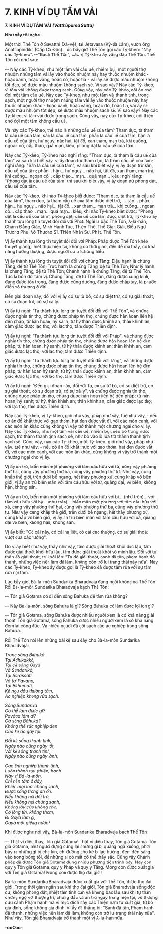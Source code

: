 # 7. KINH VÍ DỤ TẤM VẢI

**7. KINH VÍ DỤ TẤM VẢI**
***(Vatthùpama Sutta)***

**Như vầy tôi nghe.**

Một thời Thế Tôn ở Savatthi (Xá-vệ), tại Jetavana (Kỳ-đà Lâm), vườn ông Anathapindika (Cấp Cô
Ðộc). Lúc bấy giờ Thế Tôn gọi các Tỷ-kheo: "Này các Tỷ-kheo". --"Bạch Thế Tôn", các vị Tỷ-kheo ấy
vâng đáp Thế Tôn. Thế Tôn nói như sau:

<!--pg-->
-- Này các Tỷ-kheo, như một tấm vải cấu uế, nhiễm bụi, một người thợ nhuộm nhúng tấm vải ấy vào
thuốc nhuộm này hay thuốc nhuộm khác - hoặc xanh, hoặc vàng, hoặc đỏ, hoặc tía - vải ấy sẽ được màu
nhuộm không tốt đẹp, sẽ được màu nhuộm không sạch sẽ. Vì sao vậy? Này các Tỷ-kheo, vì tấm vải
không được trong sạch. Cũng vậy, này các Tỷ-kheo, cõi ác chờ đợi một tâm cấu uế. Này các Tỷ-kheo,
như một tấm vải thanh tịnh, trong sạch, một người thợ nhuộm nhúng tấm vải ấy vào thuốc nhuộm này
hay thuốc nhuộm khác - hoặc xanh, hoặc vàng, hoặc đỏ, hoặc tía, vải ấy sẽ được màu nhuộm tốt đẹp, sẽ
được màu nhuộm sạch sẽ. Vì sao vậy? Này các Tỷ-kheo, vì tấm vải được trong sạch. Cũng vậy, này các
Tỷ-kheo, cõi thiện chờ đợi một tâm không cấu uế.

<!--pg-->
Và này các Tỷ-kheo, thế nào là những cấu uế của tâm? Tham dục, tà tham là cấu uế của tâm, sân là cấu
uế của tâm, phẫn là cấu uế của tâm, hận là cấu uế của tâm, hư ngụy, não hại, tật đố, xan tham, man trá,
khi cuống, ngoan cố, cấp tháo, quá mạn, kiêu, phóng dật là cấu uế của tâm.

<!--pg-->
Này các Tỷ-kheo, Tỷ-kheo nào nghĩ rằng: "Tham dục, tà tham là cấu uế của tâm" và sau khi biết vậy, vị
ấy đoạn trừ tham dục, tà tham cấu uế của tâm; nghĩ rằng: "Sân là cấu uế của tâm", và sau khi biết vậy, vị
ấy đoạn trừ sân, cấu uế của tâm; phẫn... hận... hư ngụy... não hại, tật đố, xan tham, man trá, khi cuống...
ngoan cố... cấp tháo... mạn... quá mạn... kiêu; nghĩ rằng: "Phóng dật là cấu uế của tâm" thì sau khi biết
vậy, vị ấy đoạn trừ phóng dật, cấu uế của tâm.

<!--pg-->
Này các Tỷ-kheo, khi nào Tỷ-kheo biết được: "Tham dục, tà tham là cấu uế của tâm", tham dục, tà tham
cấu uế của tâm được diệt trừ, ... sân... phẫn... hận... hư ngụy... não hại... tật đố... xan tham... man trá...
khi cuống... ngoan cố... cấp tháo... mạn... quá mạn... kiêu; khi nào Tỷ-kheo biết được: "Phóng dật là cấu
uế của tâm", phóng dật, cấu uế của tâm được diệt trừ, Tỷ-kheo ấy thành tựu lòng tin tuyệt đối đối với
Phật: Ngài là bậc Thế Tôn, A-la-hán, Chánh Ðẳng Giác, Minh Hạnh Túc, Thiện Thệ, Thế Gian Giải,
Ðiều Ngự Trượng Phu, Vô Thượng Sĩ, Thiên Nhân Sư, Phật, Thế Tôn.

<!--pg-->
Vị ấy thành tựu lòng tin tuyệt đối đối với Pháp: Pháp được Thế Tôn khéo thuyết giảng, thiết thực hiện
tại, không có thời gian, đến để mà thấy, có khả năng hướng thượng, được người có trí chứng hiểu

Vị ấy thành tựu lòng tin tuyệt đối đối với chúng Tăng: Diệu hạnh là chúng Tăng, đệ tử Thế Tôn; Trực
hạnh là chúng Tăng, đệ tử Thế Tôn; Như lý hạnh là chúng Tăng, đệ tử Thế Tôn; Chánh hạnh là chúng
Tăng, đệ tử Thế Tôn. Tức là bốn đôi tám vị. Chúng Tăng, đệ tử Thế Tôn, đáng được cung kính, đáng
được tôn trọng, đáng được cúng dường, đáng được chắp tay, là phước điền vô thượng ở đời.

Ðến giai đoạn này, đối với vị ấy có sự từ bỏ, có sự diệt trừ, có sự giải thoát, có sự đoạn trừ, có sự xả ly.

Vị ấy tự nghĩ: "Ta thành tựu lòng tin tuyệt đối đối với Thế Tôn", và chứng được nghĩa tín thọ, chứng
được pháp tín thọ, chứng được hân hoan liên hệ đến pháp, từ hân hoan, hỷ sanh, từ hỷ thân được khinh
an, thân khinh an, cảm giác được lạc thọ; với lạc thọ, tâm được Thiền định.

Vị ấy tự nghĩ: "Ta thành tựu lòng tin tuyệt đối đối với Pháp", và chứng được nghĩa tín thọ, chứng được
pháp tín thọ, chứng được hân hoan liên hệ đến pháp; từ hân hoan, hỷ sanh, từ hỷ thân được khinh an;
thân khinh an, cảm giác được lạc thọ; với lạc thọ, tâm được Thiền định.

Vị ấy tự nghĩ: "Ta thành tựu lòng tin tuyệt đối đối với Tăng", và chứng được nghĩa tín thọ, chứng được
pháp tín thọ, chứng được hân hoan liên hệ đến pháp; từ hân hoan hỷ sanh; từ hỷ, thân được khinh an,
thân khinh an, cảm giác được lạc thọ; với lạc thọ, tâm được Thiền định.

Vị ấy tự nghĩ: "Ðến giai đoạn này, đối với Ta, có sự từ bỏ, có sự diệt trừ, có sự giải thoát, có sự đoạn
trừ, có sự xả ly", và chứng được nghĩa tín thọ, chứng được pháp tín thọ, chứng được hân hoan liên hệ
đến pháp; từ hân hoan, hỷ sanh; từ hỷ, thân khinh an; thân khinh an, cảm giác được lạc thọ; với lạc thọ,
tâm được Thiền định.

<!--pg-->
Này các Tỷ-kheo, vị Tỷ-kheo, giới như vậy, pháp như vậy, tuệ như vậy, - nếu có ăn đồ khất thực với gạo
thơm, hạt đen được vất đi, với các món canh, với các món ăn khác cũng không vì vậy trở thành một
chướng ngại cho vị ấy. Này các Tỷ-kheo, như một tấm vải cấu uế, nhiễm bụi, nếu bỏ trong nước sạch,
trở thành thanh tịnh sạch sẽ, như bỏ vào lò lửa trở thành thanh tịnh sạch sẽ. Cũng vậy, này các Tỷ-kheo,
một Tỷ-kheo, giới như vậy, pháp như vậy, tuệ như vậy, - nếu có ăn đồ khất thực với gạo thơm, hạt đen
được vất đi, với các món canh, với các món ăn khác, cũng không vì vậy trở thành một chướng ngại cho
vị ấy.

Vị ấy an trú, biến mãn một phương với tâm câu hữu với từ, cũng vậy phương thứ hai, cũng vậy phương
thứ ba, cũng vậy phương thứ tư. Như vậy, cùng khắp thế giới, trên dưới bề ngang, hết thảy phương xứ,
cùng khắp vô biên giới, vị ấy an trú biến mãn với tâm câu hữu với từ, quảng đại, vô biên, không hận,
không sân.

Vị ấy an trú, biến mãn một phương với tâm câu hữu với bi... (như trên)... với tâm câu hữu với hỷ... (như
trên)... biến mãn một phương với tâm câu hữu với xả, cũng vậy phương thứ hai, cũng vậy phương thứ
ba, cũng vậy phương thứ tư. Như vậy cùng khắp thế giới, trên dưới bề ngang, hết thảy phương xứ, cùng
khắp vô biên giới, vị ấy an trú biến mãn với tâm câu hữu với xả, quảng đại vô biên, không hận, không
sân.

Vị ấy biết: "Có cái này, có cái hạ liệt, có cái cao thượng, có sự giải thoát vượt qua các tưởng".

Do vị ấy biết như vậy, thấy như vậy, tâm được giải thoát khỏi dục lậu, tâm được giải thoát khỏi hữu lậu,
tâm được giải thoát khỏi vô minh lậu. Ðối với tự thân đã giải thoát, trí khởi lên: "Ta đã giải thoát, sanh
đã tận, phạm hạnh đã thành, những việc nên làm đã làm, không còn trở lui trạng thái này nữa". Này các
Tỷ-kheo, Tỷ-kheo ấy được gọi là Tỷ-kheo đã được tắm rửa với sự tắm rửa nội tâm.

<!--pg-->
Lúc bấy giờ, Bà-la-môn Sundarika Bharadvaja đang ngồi không xa Thế Tôn. Rồi Bà-la-môn Sundarika
Bharadvaja bạch Thế Tôn:

-- Tôn giả Gotama có đi đến sông Bahuka để tắm rửa không?

-- Này Bà-la-môn, sông Bahuka là gì? Sông Bahuka có làm được lợi ích gì?

-- Tôn giả Gotama, sông Bahuka được nhiều người xem là có khả năng giải thoát. Tôn giả Gotama, sông
Bahuka được nhiều người xem là có khả năng đem lại công đức. Và nhiều người đã gội sạch các ác
nghiệp trong sông Bahuka.

<!--pg-->
Rồi Thế Tôn nói lên những bài kệ sau đây cho Bà-la-môn Sundarika Bharadvaja:

*Trong sông Bàhukà*<br>
*Tại Adhikakkà,*<br>
*Tại cả sông Gayà*<br>
*Và Sundarikà,*<br>
*Tại Sarassatì*<br>
*Và tại Payàna,*<br>
*Tại Bàhumatì,*<br>
*Kẻ ngu dầu thường tắm,*<br>
*Ác nghiệp không rửa sạch.*<br>

*Sông Sundarikà*<br>
*Có thể làm được gì?*<br>
*Payàga làm gì?*<br>
*Cả sông Bàhukà?*<br>
*Không thể rửa nghiệp đen*<br>
*Của kẻ ác gây tội.*<br>

*Ðối kẻ sống thanh tịnh,*<br>
*Ngày nào cũng ngày tốt,*<br>
*Với kẻ sống thanh tịnh,*<br>
*Ngày nào cũng ngày lành,*<br>

*Các tịnh nghiệp thanh tịnh,*<br>
*Luôn thành tựu (thiện) hạnh.*<br>
*Này vị Bà-la-môn,*<br>
*Chỉ nên tắm ở đây,*<br>
*Khiến mọi loài chúng sanh,*<br>
*Ðược sống trong an ổn.*<br>
*Nếu không nói dối trá,*<br>
*Nếu không hại chúng sanh,*<br>
*Không lấy của không cho,*<br>
*Có lòng tín, không tham,*<br>
*Ði Gayà làm gì,*<br>
*Gayà một giếng nước?*<br>

<!--pg-->
Khi được nghe nói vậy, Bà-la-môn Sundarika Bharadvaja bạch Thế Tôn:

-- Thật vi diệu thay, Tôn giả Gotama! Thật vi diệu thay, Tôn giả Gotama! Tôn giả Gotama, như người
dựng đứng lại những gì bị quăng ngã xuống, phơi bày ra những gì bị che kín, chỉ đường cho kẻ bị lạc
hướng, đem đèn sáng vào trong bóng tối, để những ai có mắt có thể thấy sắc. Cũng vậy Chánh pháp đã
được Tôn giả Gotama dùng nhiều phương tiện trình bày. Nay con quy y Tôn giả Gotama, quy y Pháp và
quy y Tăng. Mong con được xuất gia với Tôn giả Gotama! Mong con được thọ đại giới!

Bà-la-môn Sundarika Bharadvaja được xuất gia với Thế Tôn, được thọ đại giới. Trong thời gian ngắn
sau khi thọ đại giới, Tôn giả Bharadvaja sống độc cư, không phóng dật, nhiệt tâm tinh cần và không bao
lâu sau khi tự thân chứng ngộ với thượng trí, chứng đắc và an trú ngay trong hiện tại, vô thượng cứu
cánh Phạm hạnh mà vì mục đích này các Thiện nam tử xuất gia, từ bỏ gia đình, sống không gia đình. Vị
ấy đã thắng tri: "Sanh đã tận, Phạm hạnh đã thành, những việc nên làm đã làm, không còn trở lui trạng
thái này nữa". Như vậy, Tôn giả Bharadvaja trở thành một vị A-la-hán nữa.

**-ooOoo-**


